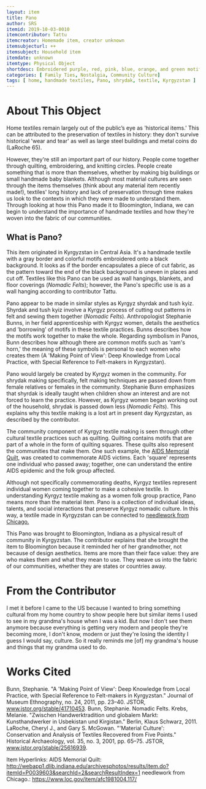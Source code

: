 ```yaml
---
layout: item
title: Pano
author: SRS
itemid: 2019-10-03-0010
itemcontributor: Tattu
itemcreator: Homemade item, creator unknown
itemsubjecturl: ++
itemsubject: Household item
itemdate: unknown
itemtype: Physical Object
shortdesc: Embroidered purple, red, pink, blue, orange, and green motifs on a black fabric. The black fabric is surrounded by a gray border.
categories: [ Family Ties, Nostalgia, Community Culture]
tags: [ home, handmade textiles, Pano, shrydak, textile, Kyrgyzstan ]
---
```


# About This Object

Home textiles remain largely out of the public’s eye as 'historical items.' This can be attributed to the preservation of textiles in history: they don't survive historical 'wear and tear' as well as large steel buildings and metal coins do (LaRoche 65).

However, they're still an important part of our history. People come together through quilting, embroidering, and knitting circles. People create something that is more than themselves, whether by making big buildings or small handmade baby blankets. Although most material cultures are seen through the items themselves (think about any material item recently made!), textiles' long history and lack of preservation through time makes us look to the contexts in which they were made to understand them. Through looking at how this Pano made it to Bloomington, Indiana, we can begin to understand the importance of handmade textiles and how they're woven into the fabric of our communities.

## What is Pano?

This item originated in Kyrgyzstan in Central Asia. It's a handmade textile with a gray border and colorful motifs embroidered onto a black background. It looks as if the border encapsulates a piece of cut fabric, as the pattern toward the end of the black background is uneven in places and cut off. Textiles like this Pano can be used as wall hangings, blankets, and floor coverings (<em>Nomadic Felts</em>); however, the Pano's specific use is as a wall hanging according to contributor Tattu.

Pano appear to be made in similar styles as Kyrgyz shyrdak and tush kyiz. Shyrdak and tush kyiz involve a Kyrgyz process of cutting out patterns in felt and sewing them together (<em>Nomadic Felts</em>). Anthropologist Stephanie Bunns, in her field apprenticeship with Kyrgyz women, details the aesthetics and 'borrowing' of motifs in these textile practices. Bunns describes how the motifs work together to make the whole. Regarding symbolism in Panos, Bunn describes how although there are common motifs such as 'ram's horn,' the meaning of these symbols is personal to each women who creates them (A 'Making Point of View': Deep Knowledge from Local Practice, with Special Reference to Felt-makers in Kyrgyzstan). 

Pano would largely be created by Kyrgyz women in the community. For shrydak making specifically, felt making techniques are passed down from female relatives or females in the community. Stephanie Bunn emphasizes that shyrdak is ideally taught when children show an interest and are not forced to learn the practice. However, as Kyrgyz women began working out of the household, shrydak is passed down less (<em>Nomadic Felts</em>). This explains why this textile making is a lost art in present day Kyrgyzstan, as described by the contributor.

The community component of Kyrgyz textile making is seen through other cultural textile practices such as quilting. Quilting contains motifs that are part of a whole in the form of quilting squares. These quilts also represent the communities that make them. One such example, the <a href= "http://webapp1.dlib.indiana.edu/archivesphotos/results/item.do?itemId=P0039603&searchId=2&searchResultIndex=1">AIDS Memorial Quilt</a>, was created to commemorate AIDS victims. Each 'square' represents one individual who passed away; together, one can understand the entire AIDS epidemic and the folk group affected.

Although not specifically commemorating deaths, Kyrgyz textiles represent individual women coming together to make a cohesive textile. In understanding Kyrgyz textile making as a women folk group practice, Pano means more than the material item. Pano is a collection of individual ideas, talents, and social interactions that preserve Kyrgyz nomadic culture. In this way, a textile made in Kyrgyzstan can be connected to <a href= "https://www.loc.gov/item/afc1981004.117/">needlework from Chicago.</a>

This Pano was brought to Bloomington, Indiana as a physical result of community in Kyrgyzstan. The contributor explains that she brought the item to Bloomington because it reminded her of her grandmother, not because of design aesthetics. Items are more than their face value: they are who makes them and what they mean to use. They weave us into the fabric of our communities, whether they are states or countries away.

# From the Contributor

I met it before I came to the US because I wanted to bring something cultural from my home country to show people here but similar items I used to see in my grandma's house when I was a kid. But now I don't see them anymore because everything is getting very modern and people they're becoming more, I don't know, modern or just they're losing the identity I guess I would say, culture. So it really reminds me [of] my grandma's house and things that my grandma used to do.

# Works Cited

Bunn, Stephanie. "A 'Making Point of View': Deep Knowledge from Local Practice, with Special Reference to Felt-makers in Kyrgyzstan." Journal of Museum Ethnography, no. 24, 2011, pp. 23–40. JSTOR, www.jstor.org/stable/41710453.
Bunn, Stephanie. Nomadic Felts. 
Krebs, Melanie. "Zwischen Handwerktradition und globalem Markt: Kunsthandwerker in Usbekistan und Kirgistan." Berlin, Klaus Schwarz, 2011.
LaRoche, Cheryl J., and Gary S. McGowan. "'Material Culture': Conservation and Analysis of Textiles Recovered from Five Points." Historical Archaeology, vol. 35, no. 3, 2001, pp. 65–75. JSTOR, www.jstor.org/stable/25616939.

Item Hyperlinks:
AIDS Memorial Quilt: http://webapp1.dlib.indiana.edu/archivesphotos/results/item.do?itemId=P0039603&searchId=2&searchResultIndex=1
needlework from Chicago.: https://www.loc.gov/item/afc1981004.117/
